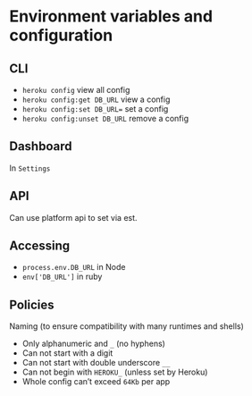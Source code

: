 # Environment variables and configuration

## CLI

- `heroku config` view all config
- `heroku config:get DB_URL` view a config
- `heroku config:set DB_URL=` set a config
- `heroku config:unset DB_URL` remove a config

## Dashboard

In `Settings`

## API

Can use platform api to set via est.

## Accessing

- `process.env.DB_URL` in Node
- `env['DB_URL']` in ruby

## Policies

Naming (to ensure compatibility with many runtimes and shells)

- Only alphanumeric and `_` (no hyphens)
- Can not start with a digit
- Can not start with double underscore `__`
- Can not begin with `HEROKU_` (unless set by Heroku)
- Whole config can’t exceed `64Kb` per app
